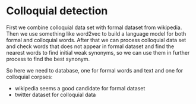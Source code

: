 # Colloquial detection

First we combine colloquial data set with formal dataset from wikipedia.
Then we use something like word2vec to build a language model for both formal and colloquial words.
After that we can process colloquial data set and check words that does not appear in formal dataset and find the nearest words to find initial weak synonyms, so we can use them in further process to find the best synonym.

So here we need to database, one for formal words and text and one for colloquial corpses:
 - wikipedia seems a good candidate for formal dataset
 - twitter dataset for colloquial data